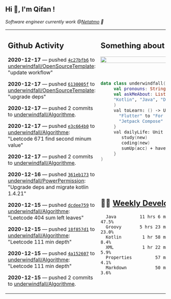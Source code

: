<h2> Hi 👋, I'm Qifan ! </h2>
<p><em>Software engineer currently work @<a href="https://www.netatmo.com">Netatmo</a> 🔭
</em></p>
<table><tr><td valign="top" rowspan="2">

 ## Github Activity
 <!-- githubActivity starts -->
  **2020-12-17** — pushed [`4c27bfb6`](https://api.github.com/repos/underwindfall/OpenSourceTemplate/commits/4c27bfb6af662ceaf29ded9260c7894a97cec4c2) to [underwindfall/OpenSourceTemplate](https://api.github.com/repos/underwindfall/OpenSourceTemplate): "update workflow"

  **2020-12-17** — pushed [`6130005f`](https://api.github.com/repos/underwindfall/OpenSourceTemplate/commits/6130005f10117d1b6a2e01370118ac36b0769e7e) to [underwindfall/OpenSourceTemplate](https://api.github.com/repos/underwindfall/OpenSourceTemplate): "upgrade deps"

  **2020-12-17** — pushed 2 commits to [underwindfall/Algorithme](https://api.github.com/repos/underwindfall/Algorithme).

  **2020-12-17** — pushed [`e3c664b0`](https://api.github.com/repos/underwindfall/Algorithme/commits/e3c664b0bb51002aeeb00ba500c7d4225a21161e) to [underwindfall/Algorithme](https://api.github.com/repos/underwindfall/Algorithme): "Leetcode 671 find second minum value"

  **2020-12-17** — pushed 2 commits to [underwindfall/Algorithme](https://api.github.com/repos/underwindfall/Algorithme).

  **2020-12-16** — pushed [`361eb173`](https://api.github.com/repos/underwindfall/PowerPermission/commits/361eb173a59dc59caba87d1092ca4358f054ee89) to [underwindfall/PowerPermission](https://api.github.com/repos/underwindfall/PowerPermission): "Upgrade deps and migrate kotlin 1.4.21"

  **2020-12-15** — pushed [`dcdee759`](https://api.github.com/repos/underwindfall/Algorithme/commits/dcdee759d4077ce84918c688e2fa2131e67617e6) to [underwindfall/Algorithme](https://api.github.com/repos/underwindfall/Algorithme): "Leetcode 404 sum left leaves"

  **2020-12-15** — pushed [`18f857d1`](https://api.github.com/repos/underwindfall/Algorithme/commits/18f857d1b01c42dd1869b6d68baf88233d1ee474) to [underwindfall/Algorithme](https://api.github.com/repos/underwindfall/Algorithme): "Leetcode 111 min depth"

  **2020-12-15** — pushed [`4a152607`](https://api.github.com/repos/underwindfall/Algorithme/commits/4a15260787535ec17b01d796a8e6c891c6583e61) to [underwindfall/Algorithme](https://api.github.com/repos/underwindfall/Algorithme): "Leetcode 111 min depth"

  **2020-12-15** — pushed 2 commits to [underwindfall/Algorithme](https://api.github.com/repos/underwindfall/Algorithme).
 <!-- githubActivity ends -->
 </td><td valign="top">

 ## Something about me
 <!-- profile starts -->
 <a href="https://github.com/underwindfall" width="100%">
  <img src="https://github-readme-stats.vercel.app/api?username=underwindfall&show_icons=true&count_private=true&theme=graywhite" width="100%"/>
 </a>
 <br/>
 <br/>
 <br/>
 
 ```kotlin
 data class underwindfall(
      val pronouns: String = "he|him",
      val askMeAbout: List<String> = listOf(
      "Kotlin", "Java", "Dart","Javascript", "Typescript"
      )
      val toLearn: () -> Unit = {
        "Flutter" to "For Fun",
        "Jetpack Compose" to "Future"
      }
      val dailyLife: Unit = (0..end).reduce { acc, new ->	
         study(new)	
         coding(new)	
         sumUp(acc) + haveFun(new)	
      }
 )
 ```
 <!-- profile ends -->
 </td></tr><tr><td valign="top">

 ## 🏊‍♂️ <a href="https://gist.github.com/underwindfall/377ee88ba1fabd1e93516e48ca9c61eb" target="_blank">Weekly Development Breakdown</a>
  <!-- codeTime starts -->
  ```text
    Java         11 hrs 6 mins  ██████████████░░░░░░░░░░  47.5%
    Groovy       5 hrs 23 mins  █████████░░░░░░░░░░░░░░░  23.0%
    Kotlin        1 hr 58 mins  █████░░░░░░░░░░░░░░░░░░░   8.4%
    XML           1 hr 22 mins  █████░░░░░░░░░░░░░░░░░░░   5.9%
    Properties         57 mins  ████░░░░░░░░░░░░░░░░░░░░   4.1%
    Markdown           50 mins  ████░░░░░░░░░░░░░░░░░░░░   3.6%
  ```
  <!-- codeTime starts -->
  </td></tr></table>